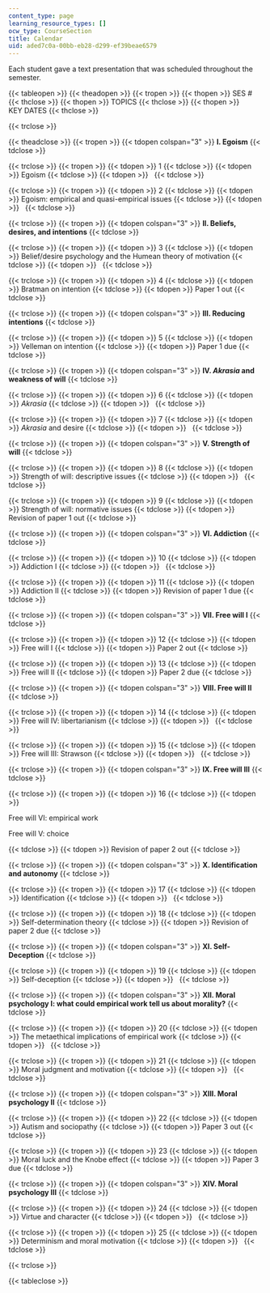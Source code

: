 ```yaml
---
content_type: page
learning_resource_types: []
ocw_type: CourseSection
title: Calendar
uid: aded7c0a-00bb-eb28-d299-ef39beae6579
---
```


Each student gave a text presentation that was scheduled throughout the semester.

{{< tableopen >}}
{{< theadopen >}}
{{< tropen >}}
{{< thopen >}}
SES #
{{< thclose >}}
{{< thopen >}}
TOPICS
{{< thclose >}}
{{< thopen >}}
KEY DATES
{{< thclose >}}

{{< trclose >}}

{{< theadclose >}}
{{< tropen >}}
{{< tdopen colspan="3" >}}
**I. Egoism**
{{< tdclose >}}

{{< trclose >}}
{{< tropen >}}
{{< tdopen >}}
1
{{< tdclose >}}
{{< tdopen >}}
Egoism
{{< tdclose >}}
{{< tdopen >}}
 
{{< tdclose >}}

{{< trclose >}}
{{< tropen >}}
{{< tdopen >}}
2
{{< tdclose >}}
{{< tdopen >}}
Egoism: empirical and quasi-empirical issues
{{< tdclose >}}
{{< tdopen >}}
 
{{< tdclose >}}

{{< trclose >}}
{{< tropen >}}
{{< tdopen colspan="3" >}}
**II. Beliefs, desires, and intentions**
{{< tdclose >}}

{{< trclose >}}
{{< tropen >}}
{{< tdopen >}}
3
{{< tdclose >}}
{{< tdopen >}}
Belief/desire psychology and the Humean theory of motivation
{{< tdclose >}}
{{< tdopen >}}
 
{{< tdclose >}}

{{< trclose >}}
{{< tropen >}}
{{< tdopen >}}
4
{{< tdclose >}}
{{< tdopen >}}
Bratman on intention
{{< tdclose >}}
{{< tdopen >}}
Paper 1 out
{{< tdclose >}}

{{< trclose >}}
{{< tropen >}}
{{< tdopen colspan="3" >}}
**III. Reducing intentions**
{{< tdclose >}}

{{< trclose >}}
{{< tropen >}}
{{< tdopen >}}
5
{{< tdclose >}}
{{< tdopen >}}
Velleman on intention
{{< tdclose >}}
{{< tdopen >}}
Paper 1 due
{{< tdclose >}}

{{< trclose >}}
{{< tropen >}}
{{< tdopen colspan="3" >}}
**IV. _Akrasia_ and weakness of will**
{{< tdclose >}}

{{< trclose >}}
{{< tropen >}}
{{< tdopen >}}
6
{{< tdclose >}}
{{< tdopen >}}
_Akrasia_
{{< tdclose >}}
{{< tdopen >}}
 
{{< tdclose >}}

{{< trclose >}}
{{< tropen >}}
{{< tdopen >}}
7
{{< tdclose >}}
{{< tdopen >}}
_Akrasia_ and desire
{{< tdclose >}}
{{< tdopen >}}
 
{{< tdclose >}}

{{< trclose >}}
{{< tropen >}}
{{< tdopen colspan="3" >}}
**V. Strength of will**
{{< tdclose >}}

{{< trclose >}}
{{< tropen >}}
{{< tdopen >}}
8
{{< tdclose >}}
{{< tdopen >}}
Strength of will: descriptive issues
{{< tdclose >}}
{{< tdopen >}}
 
{{< tdclose >}}

{{< trclose >}}
{{< tropen >}}
{{< tdopen >}}
9
{{< tdclose >}}
{{< tdopen >}}
Strength of will: normative issues
{{< tdclose >}}
{{< tdopen >}}
Revision of paper 1 out
{{< tdclose >}}

{{< trclose >}}
{{< tropen >}}
{{< tdopen colspan="3" >}}
**VI. Addiction**
{{< tdclose >}}

{{< trclose >}}
{{< tropen >}}
{{< tdopen >}}
10
{{< tdclose >}}
{{< tdopen >}}
Addiction I
{{< tdclose >}}
{{< tdopen >}}
 
{{< tdclose >}}

{{< trclose >}}
{{< tropen >}}
{{< tdopen >}}
11
{{< tdclose >}}
{{< tdopen >}}
Addiction II
{{< tdclose >}}
{{< tdopen >}}
Revision of paper 1 due
{{< tdclose >}}

{{< trclose >}}
{{< tropen >}}
{{< tdopen colspan="3" >}}
**VII. Free will I**
{{< tdclose >}}

{{< trclose >}}
{{< tropen >}}
{{< tdopen >}}
12
{{< tdclose >}}
{{< tdopen >}}
Free will I
{{< tdclose >}}
{{< tdopen >}}
Paper 2 out
{{< tdclose >}}

{{< trclose >}}
{{< tropen >}}
{{< tdopen >}}
13
{{< tdclose >}}
{{< tdopen >}}
Free will II
{{< tdclose >}}
{{< tdopen >}}
Paper 2 due
{{< tdclose >}}

{{< trclose >}}
{{< tropen >}}
{{< tdopen colspan="3" >}}
**VIII. Free will II**
{{< tdclose >}}

{{< trclose >}}
{{< tropen >}}
{{< tdopen >}}
14
{{< tdclose >}}
{{< tdopen >}}
Free will IV: libertarianism
{{< tdclose >}}
{{< tdopen >}}
 
{{< tdclose >}}

{{< trclose >}}
{{< tropen >}}
{{< tdopen >}}
15
{{< tdclose >}}
{{< tdopen >}}
Free will III: Strawson
{{< tdclose >}}
{{< tdopen >}}
 
{{< tdclose >}}

{{< trclose >}}
{{< tropen >}}
{{< tdopen colspan="3" >}}
**IX. Free will III**
{{< tdclose >}}

{{< trclose >}}
{{< tropen >}}
{{< tdopen >}}
16
{{< tdclose >}}
{{< tdopen >}}


Free will VI: empirical work

Free will V: choice


{{< tdclose >}}
{{< tdopen >}}
Revision of paper 2 out
{{< tdclose >}}

{{< trclose >}}
{{< tropen >}}
{{< tdopen colspan="3" >}}
**X. Identification and autonomy**
{{< tdclose >}}

{{< trclose >}}
{{< tropen >}}
{{< tdopen >}}
17
{{< tdclose >}}
{{< tdopen >}}
Identification
{{< tdclose >}}
{{< tdopen >}}
 
{{< tdclose >}}

{{< trclose >}}
{{< tropen >}}
{{< tdopen >}}
18
{{< tdclose >}}
{{< tdopen >}}
Self-determination theory
{{< tdclose >}}
{{< tdopen >}}
Revision of paper 2 due
{{< tdclose >}}

{{< trclose >}}
{{< tropen >}}
{{< tdopen colspan="3" >}}
**XI. Self-Deception**
{{< tdclose >}}

{{< trclose >}}
{{< tropen >}}
{{< tdopen >}}
19
{{< tdclose >}}
{{< tdopen >}}
Self-deception
{{< tdclose >}}
{{< tdopen >}}
 
{{< tdclose >}}

{{< trclose >}}
{{< tropen >}}
{{< tdopen colspan="3" >}}
**XII. Moral psychology I: what could empirical work tell us about morality?**
{{< tdclose >}}

{{< trclose >}}
{{< tropen >}}
{{< tdopen >}}
20
{{< tdclose >}}
{{< tdopen >}}
The metaethical implications of empirical work
{{< tdclose >}}
{{< tdopen >}}
 
{{< tdclose >}}

{{< trclose >}}
{{< tropen >}}
{{< tdopen >}}
21
{{< tdclose >}}
{{< tdopen >}}
Moral judgment and motivation
{{< tdclose >}}
{{< tdopen >}}
 
{{< tdclose >}}

{{< trclose >}}
{{< tropen >}}
{{< tdopen colspan="3" >}}
**XIII. Moral psychology II**
{{< tdclose >}}

{{< trclose >}}
{{< tropen >}}
{{< tdopen >}}
22
{{< tdclose >}}
{{< tdopen >}}
Autism and sociopathy
{{< tdclose >}}
{{< tdopen >}}
Paper 3 out
{{< tdclose >}}

{{< trclose >}}
{{< tropen >}}
{{< tdopen >}}
23
{{< tdclose >}}
{{< tdopen >}}
Moral luck and the Knobe effect
{{< tdclose >}}
{{< tdopen >}}
Paper 3 due
{{< tdclose >}}

{{< trclose >}}
{{< tropen >}}
{{< tdopen colspan="3" >}}
**XIV. Moral psychology III**
{{< tdclose >}}

{{< trclose >}}
{{< tropen >}}
{{< tdopen >}}
24
{{< tdclose >}}
{{< tdopen >}}
Virtue and character
{{< tdclose >}}
{{< tdopen >}}
 
{{< tdclose >}}

{{< trclose >}}
{{< tropen >}}
{{< tdopen >}}
25
{{< tdclose >}}
{{< tdopen >}}
Determinism and moral motivation
{{< tdclose >}}
{{< tdopen >}}
 
{{< tdclose >}}

{{< trclose >}}

{{< tableclose >}}